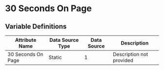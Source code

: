 # 30 Seconds On Page

### 

## Variable Definitions

| Attribute Name|Data Source Type|Data Source|Description|
| --- | --- | --- | --- |
|30 Seconds On Page|Static|1|Description not provided|



